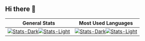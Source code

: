 ## Hi there 👋

| General Stats | Most Used Languages |
| ---- | ---- |
|[![Stats-Dark](https://github-readme-stats.vercel.app/api?username=UplandJacob&show_icons=true&theme=dark&border_radius=10&bg_color=DEG,10381a,1a2510&ring_color=ebebeb&text_color=bbb&border_color=1a2510&hide_title=true#gh-dark-mode-only)](https://github.com/UplandJacob#gh-dark-mode-only)[![Stats-Light](https://github-readme-stats.vercel.app/api?username=UplandJacob&show_icons=true&border_radius=10&bg_color=DEG,8de78b,6dae6a&ring_color=5b5b5b&hide_title=true#gh-light-mode-only)](https://github.com/UplandJacob#gh-light-mode-only)|[![Stats-Dark](https://github-readme-stats.vercel.app/api/top-langs?username=UplandJacob&theme=dark&layout=compact&langs_count=10&border_radius=10&bg_color=DEG,10381a,1a2510&text_color=bbb&border_color=1a2510&hide_title=true#gh-dark-mode-only)](https://github.com/UplandJacob#gh-dark-mode-only)[![Stats-Light](https://github-readme-stats.vercel.app/api/top-langs?username=UplandJacob&layout=compact&langs_count=10&border_radius=10&bg_color=DEG,8de78b,6dae6a&hide_title=true#gh-light-mode-only)](https://github.com/UplandJacob#gh-light-mode-only)|

<!--

Here are some ideas to get you started:

- 🔭 I’m currently working on ...
- 🌱 I’m currently learning ...
- 👯 I’m looking to collaborate on ...
- 🤔 I’m looking for help with ...
- 💬 Ask me about ...
- 📫 How to reach me: ...
- 😄 Pronouns: ...
- ⚡ Fun fact: ...
-->

